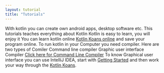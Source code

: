 ```yaml
---
layout: tutorial
title: "Tutorials"
---
```


With kotlin you can create own android apps, desktop software  etc.
This tutorials teaches everything about Kotlin
Kotlin is easy to learn, you will enjoy it
You can learn kotlin online [Kotlin Koans online](http://try.kotlinlang.org/koans) and save your program online.
To run kotlin in your Computer you need compiler. Here are two types of Comiler
Command line compiler
Graphic user interface Compiler
[Click here for Command Line Compiler](command-line.html)
To know Graphical user interface you can use IntelliJ IDEA, start with [Getting Started](getting-started.html) and then work your way through the [Kotlin Koans](koans.html).


